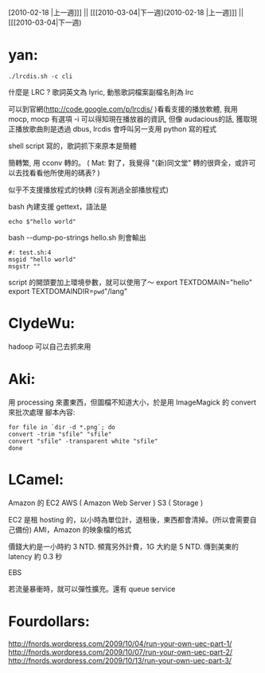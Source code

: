 [2010-02-18 |上一週]]] || [[[2010-03-04|下一週](2010-02-18 |上一週]]] || [[[2010-03-04|下一週)




# yan:



    ./lrcdis.sh -c cli


什麼是 LRC ?  歌詞英文為 lyric, 動態歌詞檔案副檔名則為 lrc

可以到官網(<http://code.google.com/p/lrcdis/>  )看看支援的播放軟體,  我用 mocp, mocp 有選項 -i 可以得知現在播放器的資訊, 但像 audacious的話, 獲取現正播放歌曲則是透過 dbus, lrcdis 會呼叫另一支用 python 寫的程式

shell script 寫的，歌詞抓下來原本是簡體

簡轉繁, 用 cconv 轉的。
( Mat: 對了，我覺得 "(新)同文堂" 轉的很齊全，或許可以去找看看他所使用的碼表? )

似乎不支援播放程式的快轉 (沒有測過全部播放程式)


bash 內建支援 gettext，語法是


    echo $"hello world"


bash --dump-po-strings hello.sh 則會輸出


    #: test.sh:4
    msgid "hello world"
    msgstr ""


script 的開頭要加上環境參數，就可以使用了～
export TEXTDOMAIN="hello"
export TEXTDOMAINDIR=`pwd`"/lang"

# ClydeWu:

hadoop 可以自己去抓來用

# Aki:

用 processing 來畫東西，但圖檔不知道大小，於是用 ImageMagick 的 convert 來批次處理
腳本內容:


    for file in `dir -d *.png`; do
    convert -trim "sfile" "sfile"
    convert "sfile" -transparent white "sfile"
    done


# LCamel:

Amazon 的 EC2
AWS ( Amazon Web Server )
S3 ( Storage )

EC2 是租 hosting 的，以小時為單位計，退租後，東西都會清掉。(所以會需要自己備份)
AMI，Amazon 的映象檔的格式

價錢大約是一小時約 3 NTD.
頻寬另外計費，1G 大約是 5 NTD.
傳到美東的 latency 約 0.3 秒

EBS

若流量暴衝時，就可以彈性擴充。還有 queue service 


# Fourdollars:

<http://fnords.wordpress.com/2009/10/04/run-your-own-uec-part-1/>  
<http://fnords.wordpress.com/2009/10/07/run-your-own-uec-part-2/>  
<http://fnords.wordpress.com/2009/10/13/run-your-own-uec-part-3/>  